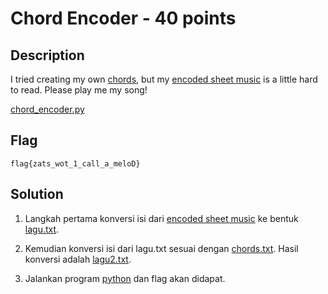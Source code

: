 # Chord Encoder - 40 points
## Description

I tried creating my own [chords](./chords.txt), but my [encoded sheet music](./notes.txt) is a little hard to read. Please play me my song!

[chord_encoder.py](./chord_encoder.py)

## Flag

```
flag{zats_wot_1_call_a_meloD}
```

## Solution

1. Langkah pertama konversi isi dari [encoded sheet music](./notes.txt) ke bentuk [lagu.txt](./lagu.txt). 

2. Kemudian konversi isi dari lagu.txt sesuai dengan [chords.txt](./chords.txt).
Hasil konversi adalah [lagu2.txt](./lagu2.txt).

3. Jalankan program [python](./chord_encoder.py) dan flag akan didapat.